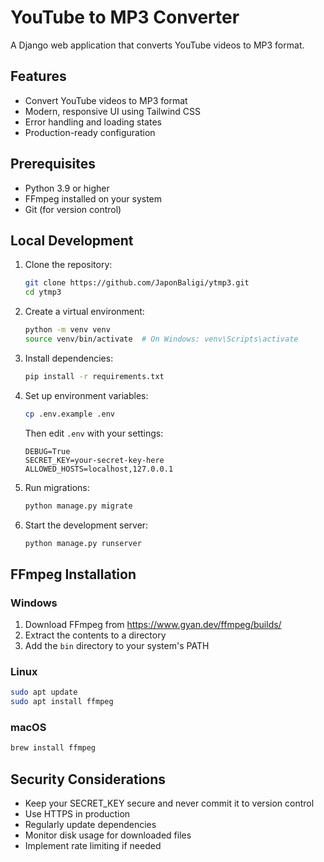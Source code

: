 # YouTube to MP3 Converter

A Django web application that converts YouTube videos to MP3 format.

## Features

- Convert YouTube videos to MP3 format
- Modern, responsive UI using Tailwind CSS
- Error handling and loading states
- Production-ready configuration

## Prerequisites

- Python 3.9 or higher
- FFmpeg installed on your system
- Git (for version control)

## Local Development

1. Clone the repository:
   ```bash
   git clone https://github.com/JaponBaligi/ytmp3.git
   cd ytmp3
   ```

2. Create a virtual environment:
   ```bash
   python -m venv venv
   source venv/bin/activate  # On Windows: venv\Scripts\activate
   ```

3. Install dependencies:
   ```bash
   pip install -r requirements.txt
   ```

4. Set up environment variables:
   ```bash
   cp .env.example .env
   ```
   Then edit `.env` with your settings:
   ```
   DEBUG=True
   SECRET_KEY=your-secret-key-here
   ALLOWED_HOSTS=localhost,127.0.0.1
   ```

5. Run migrations:
   ```bash
   python manage.py migrate
   ```

6. Start the development server:
   ```bash
   python manage.py runserver
   ```

## FFmpeg Installation

### Windows
1. Download FFmpeg from https://www.gyan.dev/ffmpeg/builds/
2. Extract the contents to a directory
3. Add the `bin` directory to your system's PATH

### Linux
```bash
sudo apt update
sudo apt install ffmpeg
```

### macOS
```bash
brew install ffmpeg
```

## Security Considerations

- Keep your SECRET_KEY secure and never commit it to version control
- Use HTTPS in production
- Regularly update dependencies
- Monitor disk usage for downloaded files
- Implement rate limiting if needed
